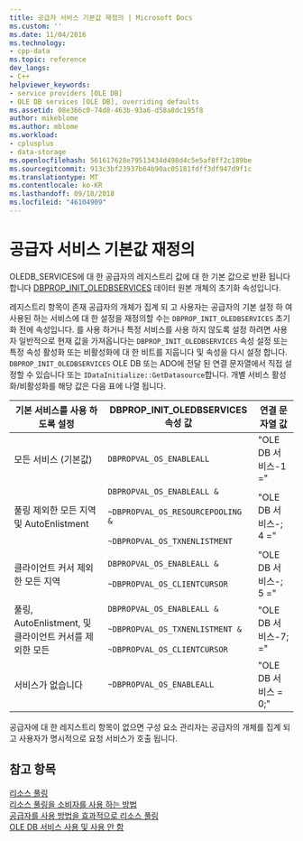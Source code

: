 ```yaml
---
title: 공급자 서비스 기본값 재정의 | Microsoft Docs
ms.custom: ''
ms.date: 11/04/2016
ms.technology:
- cpp-data
ms.topic: reference
dev_langs:
- C++
helpviewer_keywords:
- service providers [OLE DB]
- OLE DB services [OLE DB], overriding defaults
ms.assetid: 08e366c0-74d8-463b-93a6-d58a8dc195f8
author: mikeblome
ms.author: mblome
ms.workload:
- cplusplus
- data-storage
ms.openlocfilehash: 561617628e79513434d498d4c5e5af8ff2c189be
ms.sourcegitcommit: 913c3bf23937b64b90ac05181fdff3df947d9f1c
ms.translationtype: MT
ms.contentlocale: ko-KR
ms.lasthandoff: 09/18/2018
ms.locfileid: "46104909"
---
```

# <a name="overriding-provider-service-defaults"></a>공급자 서비스 기본값 재정의

OLEDB_SERVICES에 대 한 공급자의 레지스트리 값에 대 한 기본 값으로 반환 됩니다 합니다 [DBPROP_INIT_OLEDBSERVICES](/previous-versions/windows/desktop/ms716898\(v=vs.85\)) 데이터 원본 개체의 초기화 속성입니다.  
  
레지스트리 항목이 존재 공급자의 개체가 집계 되 고 사용자는 공급자의 기본 설정 하 여 사용된 하는 서비스에 대 한 설정을 재정의할 수는 `DBPROP_INIT_OLEDBSERVICES` 초기화 전에 속성입니다. 를 사용 하거나 특정 서비스를 사용 하지 않도록 설정 하려면 사용자 일반적으로 현재 값을 가져옵니다는 `DBPROP_INIT_OLEDBSERVICES` 속성 설정 또는 특정 속성 활성화 또는 비활성화에 대 한 비트를 지웁니다 및 속성을 다시 설정 합니다. `DBPROP_INIT_OLEDBSERVICES` OLE DB 또는 ADO에 전달 된 연결 문자열에서 직접 설정할 수 있습니다 또는 `IDataInitialize::GetDatasource`합니다. 개별 서비스 활성화/비활성화를 해당 값은 다음 표에 나열 됩니다.  
  
|기본 서비스를 사용 하도록 설정|DBPROP_INIT_OLEDBSERVICES 속성 값|연결 문자열 값|  
|------------------------------|------------------------------------------------|--------------------------------|  
|모든 서비스 (기본값)|`DBPROPVAL_OS_ENABLEALL`|"OLE DB 서비스-1 ="|  
|풀링 제외한 모든 지역 및 AutoEnlistment|`DBPROPVAL_OS_ENABLEALL &`<br /><br /> `~DBPROPVAL_OS_RESOURCEPOOLING &`<br /><br /> `~DBPROPVAL_OS_TXNENLISTMENT`|"OLE DB 서비스-; 4 ="|  
|클라이언트 커서 제외한 모든 지역|`DBPROPVAL_OS_ENABLEALL &`<br /><br /> `~DBPROPVAL_OS_CLIENTCURSOR`|"OLE DB 서비스-; 5 ="|  
|풀링, AutoEnlistment, 및 클라이언트 커서를 제외한 모든|`DBPROPVAL_OS_ENABLEALL &`<br /><br /> `~DBPROPVAL_OS_TXNENLISTMENT &`<br /><br /> `~DBPROPVAL_OS_CLIENTCURSOR`|"OLE DB 서비스-7; ="|  
|서비스가 없습니다|`~DBPROPVAL_OS_ENABLEALL`|"OLE DB 서비스 = 0;"|  
  
공급자에 대 한 레지스트리 항목이 없으면 구성 요소 관리자는 공급자의 개체를 집계 되 고 사용자가 명시적으로 요청 서비스가 호출 됩니다.  
  
## <a name="see-also"></a>참고 항목  

[리소스 풀링](/previous-versions/windows/desktop/ms713655\(v=vs.85\))   
[리소스 풀링을 소비자를 사용 하는 방법](/previous-versions/windows/desktop/ms715907\(v=vs.85\))   
[공급자를 사용 방법을 효과적으로 리소스 풀링](/previous-versions/windows/desktop/ms714906\(v=vs.85\))   
[OLE DB 서비스 사용 및 사용 안 함](../../data/oledb/enabling-and-disabling-ole-db-services.md)